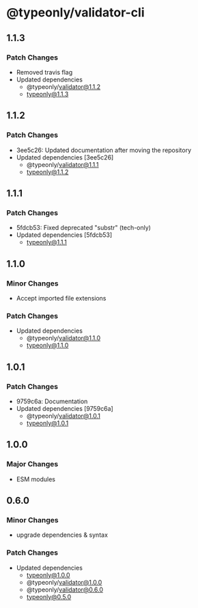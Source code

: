 # @typeonly/validator-cli

## 1.1.3

### Patch Changes

- Removed travis flag
- Updated dependencies
  - @typeonly/validator@1.1.2
  - typeonly@1.1.3

## 1.1.2

### Patch Changes

- 3ee5c26: Updated documentation after moving the repository
- Updated dependencies [3ee5c26]
  - @typeonly/validator@1.1.1
  - typeonly@1.1.2

## 1.1.1

### Patch Changes

- 5fdcb53: Fixed deprecated "substr" (tech-only)
- Updated dependencies [5fdcb53]
  - typeonly@1.1.1

## 1.1.0

### Minor Changes

- Accept imported file extensions

### Patch Changes

- Updated dependencies
  - @typeonly/validator@1.1.0
  - typeonly@1.1.0

## 1.0.1

### Patch Changes

- 9759c6a: Documentation
- Updated dependencies [9759c6a]
  - @typeonly/validator@1.0.1
  - typeonly@1.0.1

## 1.0.0

### Major Changes

- ESM modules

## 0.6.0

### Minor Changes

- upgrade dependencies & syntax

### Patch Changes

- Updated dependencies
  - typeonly@1.0.0
  - @typeonly/validator@1.0.0
  - @typeonly/validator@0.6.0
  - typeonly@0.5.0
